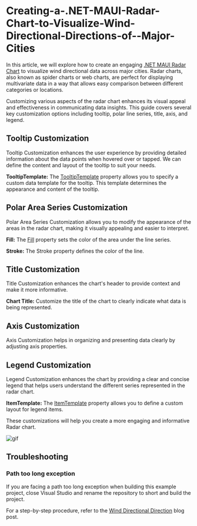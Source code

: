 # Creating-a-.NET-MAUI-Radar-Chart-to-Visualize-Wind-Directional-Directions-of--Major-Cities
In this article, we will explore how to create an engaging [.NET MAUI Radar Chart](https://help.syncfusion.com/maui/polar-charts/getting-started) to visualize wind directional data across major cities. Radar charts, also known as spider charts or web charts, are perfect for displaying multivariate data in a way that allows easy comparison between different categories or locations.

Customizing various aspects of the radar chart enhances its visual appeal and effectiveness in communicating data insights. This guide covers several key customization options including tooltip, polar line series, title, axis, and legend.

## Tooltip Customization

Tooltip Customization enhances the user experience by providing detailed information about the data points when hovered over or tapped. We can define the content and layout of the tooltip to suit your needs.

**TooltipTemplate:** The [TooltipTemplate](https://help.syncfusion.com/maui/polar-charts/tooltip#template) property allows you to specify a custom data template for the tooltip. This template determines the appearance and content of the tooltip.

## Polar Area Series Customization

Polar Area Series Customization allows you to modify the appearance of the  areas in the radar chart, making it visually appealing and easier to interpret.

**Fill:** The [Fill](https://help.syncfusion.com/cr/maui/Syncfusion.Maui.Charts.ChartSeries.html#Syncfusion_Maui_Charts_ChartSeries_Fill) property sets the color of the area under the line series.

**Stroke:** The Stroke property defines the color of the line.

## Title Customization

Title Customization enhances the chart's header to provide context and make it more informative.

**Chart Title:** Customize the title of the chart to clearly indicate what data is being represented.

## Axis Customization

Axis Customization helps in organizing and presenting data clearly by adjusting axis properties.

## Legend Customization

Legend Customization enhances the chart by providing a clear and concise legend that helps users understand the different series represented in the radar chart.

**ItemTemplate:** The [ItemTemplate](https://help.syncfusion.com/cr/maui/Syncfusion.Maui.Charts.ChartLegend.html#Syncfusion_Maui_Charts_ChartLegend_ItemTemplate) property allows you to define a custom layout for legend items.

These customizations will help you create a more engaging and informative Radar chart.

![gif](https://github.com/user-attachments/assets/08e4529f-32d3-48ce-9250-979b22635042)



## Troubleshooting

### Path too long exception

If you are facing a path too long exception when building this example project, close Visual Studio and rename the repository to short and build the project.

For a step-by-step procedure, refer to the [Wind Directional Direction]() blog post.

